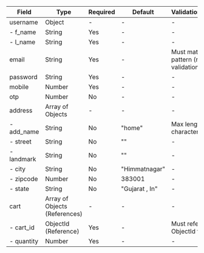 | Field          | Type                          | Required | Default                  | Validation/Comments                                 |
|----------------|-------------------------------|----------|--------------------------|----------------------------------------------------|
| username       | Object                        | -        | -                        | -                                                  |
| - f_name       | String                        | Yes      | -                        | -                                                  |
| - l_name       | String                        | Yes      | -                        | -                                                  |
| email          | String                        | Yes      | -                        | Must match the email pattern (regex validation)   |
| password       | String                        | Yes      | -                        | -                                                  |
| mobile         | Number                        | Yes      | -                        | -                                                  |
| otp            | Number                        | No       | -                        | -                                                  |
| address        | Array of Objects              | -        | -                        | -                                                  |
| - add_name     | String                        | No       | "home"                   | Max length: 10 characters                           |
| - street       | String                        | No       | ""                       | -                                                  |
| - landmark     | String                        | No       | ""                       | -                                                  |
| - city         | String                        | No       | "Himmatnagar"            | -                                                  |
| - zipcode      | Number                        | No       | 383001                   | -                                                  |
| - state        | String                        | No       | "Gujarat , In"           | -                                                  |
| cart           | Array of Objects (References)  | -        | -                        | -                                                  |
| - cart_id      | ObjectId (Reference)          | Yes      | -                        | Must reference a valid ObjectId for items          |
| - quantity     | Number                        | Yes      | -                        | -                                                  |
